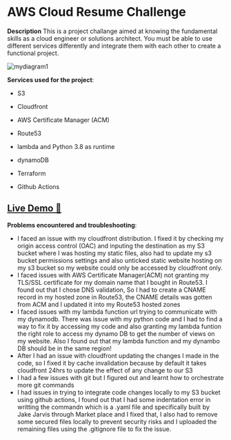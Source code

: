 # AWS Cloud Resume Challenge

**Description**
This is a project challange aimed at knowing the fundamental skills as a cloud engineer or solutions architect. You must be able to use different services differently and integrate them with each other to create a functional project.

![mydiagram1](https://github.com/user-attachments/assets/8b4298d4-b10c-4945-bad2-af3113fe0637)


**Services used for the project**:

- S3

- Cloudfront

- AWS Certificate Manager (ACM)

- Route53

- lambda and Python 3.8 as runtime

- dynamoDB

- Terraform

- Github Actions

## [Live Demo 🔗](https://resume.uwalakaike.com)


**Problems encountered and troubleshooting**:

- I faced an issue with my cloudfront distribution. I fixed it by checking my origin access control (OAC) and inputing the destination as my S3 bucket where I was hosting my static files, also had to update my s3 bucket permissions settings and also unticked static website hosting on my s3 bucket so my website could only be accessed by cloudfront only.
- I faced issues with AWS Certificate Manager(ACM) not granting my TLS/SSL certificate for my domain name that I bought in Route53. I found out that I chose DNS validation, So I had to create a CNAME record in my hosted zone in Route53, the CNAME details was gotten from ACM and I updated it into my Route53 hosted zones
- I faced issues with my lambda function url trying to communicate with my dynamodb. There was issue with my python code and I had to find a way to fix it by accessing my code and also granting my lambda funtion the right role to access my dynamo DB to get the number of views on my website. Also I found out that my lambda function and my dynambo DB should be in the same region!
- After I had an issue with cloudfront updating the changes I made in the code, so I fixed it by cache invalidation because by default it takes cloudfront 24hrs to update the effect of any change to our S3
- I had a few issues with git but I figured out and learnt how to orchestrate more git commands
- I had issues in trying to integrate code changes locally to my S3 bucket using github actions, I found out that I had some indentation error in writting the commandn which is a .yaml file and specifically built by Jake Jarvis through Market place and I fixed that, I also had to remove some secured files locally to prevent security risks and I uploaded the remaining files using the .gitignore file to fix the issue.



